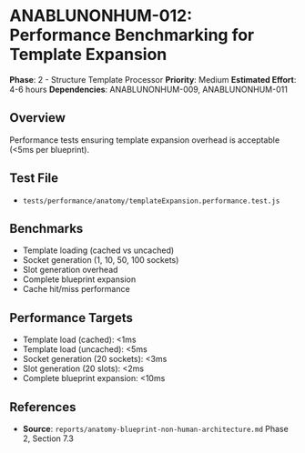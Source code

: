 # ANABLUNONHUM-012: Performance Benchmarking for Template Expansion

**Phase**: 2 - Structure Template Processor
**Priority**: Medium
**Estimated Effort**: 4-6 hours
**Dependencies**: ANABLUNONHUM-009, ANABLUNONHUM-011

## Overview

Performance tests ensuring template expansion overhead is acceptable (<5ms per blueprint).

## Test File
- `tests/performance/anatomy/templateExpansion.performance.test.js`

## Benchmarks

- Template loading (cached vs uncached)
- Socket generation (1, 10, 50, 100 sockets)
- Slot generation overhead
- Complete blueprint expansion
- Cache hit/miss performance

## Performance Targets

- Template load (cached): <1ms
- Template load (uncached): <5ms
- Socket generation (20 sockets): <3ms
- Slot generation (20 slots): <2ms
- Complete blueprint expansion: <10ms

## References

- **Source**: `reports/anatomy-blueprint-non-human-architecture.md` Phase 2, Section 7.3
